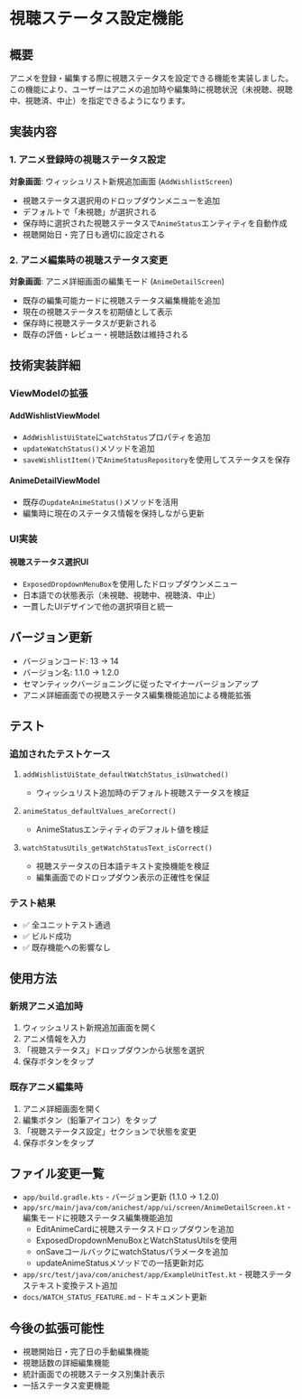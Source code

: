 # 視聴ステータス設定機能

## 概要

アニメを登録・編集する際に視聴ステータスを設定できる機能を実装しました。この機能により、ユーザーはアニメの追加時や編集時に視聴状況（未視聴、視聴中、視聴済、中止）を指定できるようになります。

## 実装内容

### 1. アニメ登録時の視聴ステータス設定

**対象画面**: ウィッシュリスト新規追加画面 (`AddWishlistScreen`)

- 視聴ステータス選択用のドロップダウンメニューを追加
- デフォルトで「未視聴」が選択される
- 保存時に選択された視聴ステータスで`AnimeStatus`エンティティを自動作成
- 視聴開始日・完了日も適切に設定される

### 2. アニメ編集時の視聴ステータス変更

**対象画面**: アニメ詳細画面の編集モード (`AnimeDetailScreen`)

- 既存の編集可能カードに視聴ステータス編集機能を追加
- 現在の視聴ステータスを初期値として表示
- 保存時に視聴ステータスが更新される
- 既存の評価・レビュー・視聴話数は維持される

## 技術実装詳細

### ViewModelの拡張

#### AddWishlistViewModel
- `AddWishlistUiState`に`watchStatus`プロパティを追加
- `updateWatchStatus()`メソッドを追加
- `saveWishlistItem()`で`AnimeStatusRepository`を使用してステータスを保存

#### AnimeDetailViewModel
- 既存の`updateAnimeStatus()`メソッドを活用
- 編集時に現在のステータス情報を保持しながら更新

### UI実装

#### 視聴ステータス選択UI
- `ExposedDropdownMenuBox`を使用したドロップダウンメニュー
- 日本語での状態表示（未視聴、視聴中、視聴済、中止）
- 一貫したUIデザインで他の選択項目と統一

## バージョン更新

- バージョンコード: 13 → 14
- バージョン名: 1.1.0 → 1.2.0
- セマンティックバージョニングに従ったマイナーバージョンアップ
- アニメ詳細画面での視聴ステータス編集機能追加による機能拡張

## テスト

### 追加されたテストケース

1. `addWishlistUiState_defaultWatchStatus_isUnwatched()`
   - ウィッシュリスト追加時のデフォルト視聴ステータスを検証

2. `animeStatus_defaultValues_areCorrect()`
   - AnimeStatusエンティティのデフォルト値を検証

3. `watchStatusUtils_getWatchStatusText_isCorrect()`
   - 視聴ステータスの日本語テキスト変換機能を検証
   - 編集画面でのドロップダウン表示の正確性を保証

### テスト結果
- ✅ 全ユニットテスト通過
- ✅ ビルド成功
- ✅ 既存機能への影響なし

## 使用方法

### 新規アニメ追加時
1. ウィッシュリスト新規追加画面を開く
2. アニメ情報を入力
3. 「視聴ステータス」ドロップダウンから状態を選択
4. 保存ボタンをタップ

### 既存アニメ編集時
1. アニメ詳細画面を開く
2. 編集ボタン（鉛筆アイコン）をタップ
3. 「視聴ステータス設定」セクションで状態を変更
4. 保存ボタンをタップ

## ファイル変更一覧

- `app/build.gradle.kts` - バージョン更新 (1.1.0 → 1.2.0)
- `app/src/main/java/com/anichest/app/ui/screen/AnimeDetailScreen.kt` - 編集モードに視聴ステータス編集機能追加
  - EditAnimeCardに視聴ステータスドロップダウンを追加
  - ExposedDropdownMenuBoxとWatchStatusUtilsを使用
  - onSaveコールバックにwatchStatusパラメータを追加
  - updateAnimeStatusメソッドでの一括更新対応
- `app/src/test/java/com/anichest/app/ExampleUnitTest.kt` - 視聴ステータステキスト変換テスト追加
- `docs/WATCH_STATUS_FEATURE.md` - ドキュメント更新

## 今後の拡張可能性

- 視聴開始日・完了日の手動編集機能
- 視聴話数の詳細編集機能
- 統計画面での視聴ステータス別集計表示
- 一括ステータス変更機能